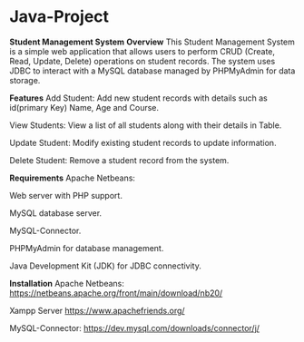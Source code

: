 # Java-Project
**Student Management System**
**Overview**
This Student Management System is a simple web application that allows users to perform CRUD (Create, Read, Update, Delete) operations on student records. The system uses JDBC to interact with a MySQL database managed by PHPMyAdmin for data storage.

**Features**
Add Student: Add new student records with details such as id(primary Key) Name, Age and Course.

View Students: View a list of all students along with their details in Table.

Update Student: Modify existing student records to update information.

Delete Student: Remove a student record from the system.

**Requirements**
Apache Netbeans: 

Web server with PHP support.

MySQL database server.

MySQL-Connector.

PHPMyAdmin for database management.

Java Development Kit (JDK) for JDBC connectivity.

**Installation**
Apache Netbeans: 
https://netbeans.apache.org/front/main/download/nb20/

Xampp Server
https://www.apachefriends.org/

MySQL-Connector:
https://dev.mysql.com/downloads/connector/j/
